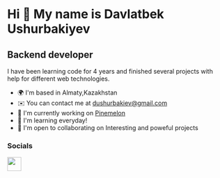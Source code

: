 Hi 👋 My name is Davlatbek Ushurbakiyev
=======================================
Backend developer
-----------------------

I have been learning code for 4 years and finished several projects with help for different web technologies.

* 🌍  I'm based in Almaty,Kazakhstan
* ✉️  You can contact me at [dushurbakiev@gmail.com](mailto:dushurbakiev@gmail.com)
* 🚀  I'm currently working on [Pinemelon](https://pinemelon.com/)
* 🧠  I'm learning everyday!
* 🤝  I'm open to collaborating on Interesting and poweful projects

### Socials

<p align="left"> <a href="https://www.linkedin.com/in/davlatbekU" target="_blank" rel="noreferrer"><img src="https://raw.githubusercontent.com/danielcranney/readme-generator/main/public/icons/socials/linkedin.svg" width="32" height="32" /></a></p>



